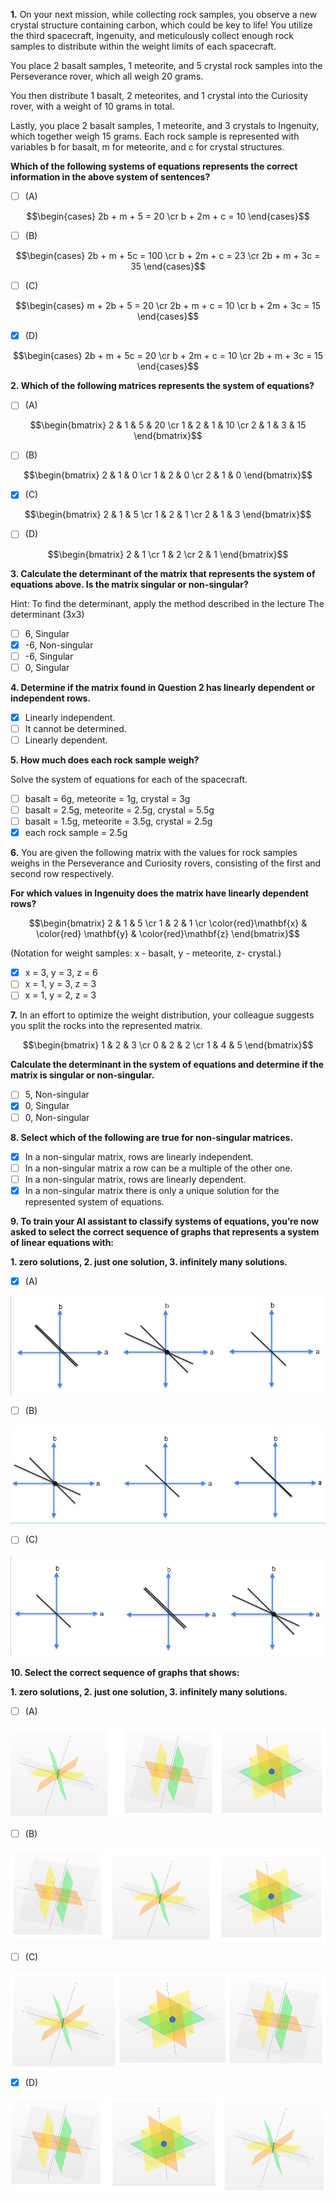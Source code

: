 **1.** On your next mission, while collecting rock samples, you observe a new crystal structure containing carbon, which could be key to life! You utilize the third spacecraft, Ingenuity, and meticulously collect enough rock samples to distribute within the weight limits of each spacecraft.

You place 2 basalt samples, 1 meteorite, and 5 crystal rock samples into the Perseverance rover, which all weigh 20 grams. 

You then distribute 1 basalt, 2 meteorites, and 1 crystal into the Curiosity rover, with a weight of 10 grams in total. 

Lastly, you place 2 basalt samples, 1 meteorite, and 3 crystals to Ingenuity, which together weigh 15 grams. Each rock sample is represented with variables b for basalt, m for meteorite, and c for crystal structures. 

**Which of the following systems of equations represents the correct information in the above system of sentences?**
- [ ] (A)

$$\begin{cases} 2b + m + 5 = 20 \cr b + 2m + c = 10 \end{cases}$$
- [ ] (B)

$$\begin{cases} 2b + m + 5c = 100 \cr b + 2m + c = 23 \cr 2b + m + 3c = 35 \end{cases}$$
- [ ] (C)

$$\begin{cases} m + 2b + 5 = 20 \cr 2b + m + c = 10 \cr b + 2m + 3c = 15 \end{cases}$$
- [x] (D)

$$\begin{cases} 2b + m + 5c = 20 \cr b + 2m + c = 10 \cr 2b + m + 3c = 15 \end{cases}$$

**2. Which of the following matrices represents the system of equations?**
- [ ] (A)

$$\begin{bmatrix} 2 & 1 & 5 & 20 \cr 1 & 2 & 1 & 10 \cr 2 & 1 & 3 & 15 \end{bmatrix}$$
- [ ] (B)

$$\begin{bmatrix} 2 & 1 & 0 \cr 1 & 2 & 0 \cr 2 & 1 & 0 \end{bmatrix}$$
- [x] (C)

$$\begin{bmatrix} 2 & 1 & 5 \cr 1 & 2 & 1 \cr 2 & 1 & 3 \end{bmatrix}$$
- [ ] (D)

$$\begin{bmatrix} 2 & 1 \cr 1 & 2 \cr 2 & 1 \end{bmatrix}$$

**3. Calculate the determinant of the matrix that represents the system of equations above. Is the matrix singular or non-singular?**

Hint: To find the determinant, apply the method described in the lecture The determinant (3x3)
- [ ] 6, Singular
- [x] -6, Non-singular
- [ ] -6, Singular
- [ ] 0, Singular

**4. Determine if the matrix found in Question 2 has linearly dependent or independent rows.**
- [x] Linearly independent.
- [ ] It cannot be determined.
- [ ] Linearly dependent.

**5. How much does each rock sample weigh?**

Solve the system of equations for each of the spacecraft.
- [ ] basalt = 6g, meteorite = 1g, crystal = 3g
- [ ] basalt = 2.5g, meteorite = 2.5g, crystal = 5.5g
- [ ] basalt = 1.5g, meteorite = 3.5g, crystal = 2.5g
- [x] each rock sample = 2.5g

**6.** You are given the following matrix with the values for rock samples weighs in the Perseverance and Curiosity rovers, consisting of the first and second row respectively. 

**For which values in Ingenuity does the matrix have linearly dependent rows?**  

$$\begin{bmatrix} 2 & 1 & 5 \cr 1 & 2 & 1 \cr \color{red}\mathbf{x} & \color{red} \mathbf{y} & \color{red}\mathbf{z} \end{bmatrix}$$

(Notation for weight samples: x - basalt, y - meteorite, z- crystal.)
- [x] x = 3, y = 3, z = 6
- [ ] x = 1, y = 3, z = 3
- [ ] x = 1, y = 2, z = 3

**7.** In an effort to optimize the weight distribution, your colleague suggests you split the rocks into the represented matrix. 

$$\begin{bmatrix} 1 & 2 & 3 \cr 0 & 2 & 2 \cr 1 & 4 & 5 \end{bmatrix}$$

**Calculate the determinant in the system of equations and determine if the matrix is singular or non-singular.**
- [ ] 5, Non-singular
- [x] 0, Singular
- [ ] 0, Non-singular

**8. Select which of the following are true for non-singular matrices.**
- [x] In a non-singular matrix, rows are linearly independent.
- [ ] In a non-singular matrix a row can be a multiple of the other one.
- [ ] In a non-singular matrix, rows are linearly dependent.
- [x] In a non-singular matrix there is only a unique solution for the represented system of equations.

**9. To train your AI assistant to classify systems of equations, you’re now asked to select the correct sequence of graphs that represents a system of linear equations with:**

**1. zero solutions, 2. just one solution, 3. infinitely many solutions.**
- [x] (A)

![missing](images/C1_W1_Quiz_1.png)
- [ ] (B)

![missing](images/C1_W1_Quiz_2.png)
- [ ] (C)

![missing](images/C1_W1_Quiz_3.png)

**10. Select the correct sequence of graphs that shows:**

**1. zero solutions, 2. just one solution, 3. infinitely many solutions.**
- [ ] (A)

![missing](images/C1_W1_Quiz_4.png)
- [ ] (B)

![missing](images/C1_W1_Quiz_5.png)
- [ ] (C)

![missing](images/C1_W1_Quiz_6.png)
- [x] (D)

![missing](images/C1_W1_Quiz_7.png)
